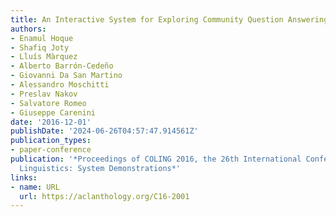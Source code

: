```yaml
---
title: An Interactive System for Exploring Community Question Answering Forums
authors:
- Enamul Hoque
- Shafiq Joty
- Lluís Màrquez
- Alberto Barrón-Cedeño
- Giovanni Da San Martino
- Alessandro Moschitti
- Preslav Nakov
- Salvatore Romeo
- Giuseppe Carenini
date: '2016-12-01'
publishDate: '2024-06-26T04:57:47.914561Z'
publication_types:
- paper-conference
publication: '*Proceedings of COLING 2016, the 26th International Conference on Computational
  Linguistics: System Demonstrations*'
links:
- name: URL
  url: https://aclanthology.org/C16-2001
---
```

